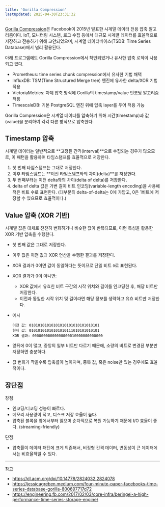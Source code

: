 ```yaml
---
title: 'Gorilla Compression'
lastUpdated: 2025-04-30T23:31:32
---
```

[Gorilla Compression](https://dl.acm.org/doi/10.14778/2824032.2824078)은 Facebook이 2015년 발표한 시계열 데이터 전용 압축 알고리즘이다. IoT, 모니터링 시스템, 로그 수집 등에서 대규모 시계열 데이터를 효율적으로 저장하고 전송하기 위해 고안되었으며, 시계열 데이터베이스(TSDB: Time Series Database)에서 널리 활용된다.

아래 프로그램에도 Gorilla Compression에서 착안되었거나 유사한 압축 로직이 사용되고 있다.

- Prometheus: time series chunk compression에서 유사한 기법 채택
- InfluxDB: TSM(Time Structured Merge tree) 엔진에 유사한 delta/XOR 기법 적용
- VictoriaMetrics: 자체 압축 방식에 Gorilla의 timestamp/value 인코딩 알고리즘 적용
- TimescaleDB: 기본 PostgreSQL 엔진 위에 압축 layer를 두어 적용 가능

Gorilla Compression은 시계열 데이터를 압축하기 위해 시간(timestamp)과 값(value)을 분리하여 각각 다른 방식으로 압축한다.

## Timestamp 압축

시계열 데이터는 일반적으로 **고정된 간격(interval)**으로 수집되는 경우가 많으므로, 이 패턴을 활용하여 타임스탬프를 효율적으로 저장한다.

1. 첫 번째 타임스탬프는 그대로 저장한다.
2. 이후 타임스탬프는 **이전 타임스탬프와의 차이(delta)**를 저장한다.
3. 두 번째부터는 이전 delta와의 차이(delta of delta)를 저장한다.
4. delta of delta 값은 가변 길이 비트 인코딩(variable-length encoding)을 사용해 적은 비트 수로 표현한다. (대부분의 delta-of-delta는 0에 가깝고, 0은 1비트에 저장할 수 있으므로 효율적이다.)

## Value 압축 (XOR 기반)

시계열 값은 대체로 천천히 변화하거나 비슷한 값이 반복되므로, 이런 특성을 활용한 XOR 기반 압축을 수행한다.

- 첫 번째 값은 그대로 저장한다.
- 이후 값은 이전 값과 XOR 연산을 수행한 결과를 저장한다.
- XOR 결과가 0이면 값이 동일하다는 뜻이므로 단일 비트 `0`로 표현된다.
- XOR 결과가 0이 아니면:
  - XOR 값에서 유효한 비트 구간의 시작 위치와 길이를 인코딩한 후, 해당 비트만 저장한다.
  - 이전과 동일한 시작 위치 및 길이라면 해당 정보를 생략하고 유효 비트만 저장한다.

- 예시

    ```text
    이전 값: 01010101010101010101010101010101  
    현재 값: 01010101010101010111010101010101  
    XOR 결과: 00000000000000000010000000000000
    ```

- 앞뒤에 0이 많고, 중앙의 일부 비트만 다르기 때문에, 소량의 비트로 변경된 부분만 저장하면 충분하다.
- 값 변화가 작을수록 압축률이 높아지며, 중복 값, 혹은 noise만 있는 경우에도 효율적이다.

## 장단점

장점

- 인코딩/디코딩 성능이 빠르다.
- 메모리 사용량이 적고, 디스크 저장 효율이 높다.
- 압축된 블록을 앞에서부터 읽으며 순차적으로 복원 가능하기 때문에 I/O 효율이 좋다. (streaming-friendly)

단점

- 압축률이 데이터 패턴에 크게 의존해서, 비정형 간격 데이터, 변동성이 큰 데이터에서는 비효율적일 수 있다.

---
참고

- <https://dl.acm.org/doi/10.14778/2824032.2824078>
- <https://jessicagreben.medium.com/four-minute-paper-facebooks-time-series-database-gorilla-800697717d72>
- <https://engineering.fb.com/2017/02/03/core-infra/beringei-a-high-performance-time-series-storage-engine/>
